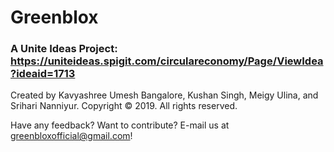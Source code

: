 # Greenblox

### A Unite Ideas Project: https://uniteideas.spigit.com/circulareconomy/Page/ViewIdea?ideaid=1713

Created by Kavyashree Umesh Bangalore, Kushan Singh, Meigy Ulina, and Srihari Nanniyur.
Copyright © 2019. All rights reserved.

Have any feedback? Want to contribute? E-mail us at greenbloxofficial@gmail.com!
